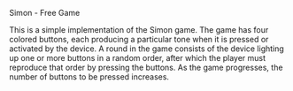 Simon - Free Game

This is a simple implementation of the Simon game. The game has four colored buttons, each producing a particular tone when it is pressed or activated by the device. A round in the game consists of the device lighting up one or more buttons in a random order, after which the player must reproduce that order by pressing the buttons. As the game progresses, the number of buttons to be pressed increases.

